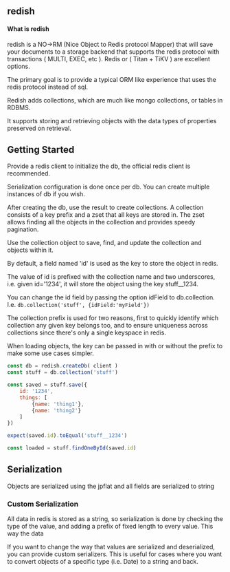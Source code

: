 ## redish

#### What is redish 
redish is a NO->RM (Nice Object to Redis protocol Mapper) that will save your documents to a storage backend that supports
the redis protocol with transactions ( MULTI, EXEC, etc ). Redis or ( Titan + TiKV ) are excellent options.

The primary goal is to provide a typical ORM like experience that uses the redis protocol instead of sql. 

Redish adds collections, which are much like mongo collections, or tables in RDBMS. 

It supports storing and retrieving objects with the data types of properties preserved on retrieval.

## Getting Started
Provide a redis client to initialize the db, the official redis client is recommended.

Serialization configuration is done once per db. You can create multiple instances of db if you wish.

After creating the db, use the result to create collections. A collection consists of a key prefix and a zset that all keys
are stored in. The zset allows finding all the objects in the collection and provides speedy pagination.

Use the collection object to save, find, and update the collection and objects within it.

By default, a field named 'id' is used as the key to store the object in redis. 

The value of id is prefixed with the collection name and two underscores, i.e. given id='1234', it will store the object using the key stuff__1234.

You can change the id field by passing the option idField to db.collection. I.e. `db.collection('stuff', {idField:'myField'})`

The collection prefix is used for two reasons, first to quickly identify which collection any given key belongs too, and to
ensure uniqueness across collections since there's only a single keyspace in redis.

When loading objects, the key can be passed in with or without the prefix to make some use cases simpler. 
```js
const db = redish.createDb( client )
const stuff = db.collection('stuff')

const saved = stuff.save({
    id: '1234',
    things: [
        {name: 'thing1'},
        {name: 'thing2'}
    ]
})

expect(saved.id).toEqual('stuff__1234')

const loaded = stuff.findOneById(saved.id)

```

## Serialization
Objects are serialized using the jpflat and all fields are serialized to string

### Custom Serialization
All data in redis is stored as a string, so serialization is done by checking the type of the value, and adding a 
prefix of fixed length to every value. This way the data  

If you want to change the way that values are serialized and deserialized, you can provide custom serializers.
This is useful for cases where you want to convert objects of a specific type (i.e. Date) to a string and back.
